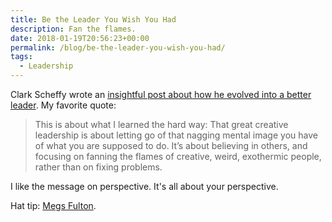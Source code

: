```yaml
---
title: Be the Leader You Wish You Had
description: Fan the flames.
date: 2018-01-19T20:56:23+00:00
permalink: /blog/be-the-leader-you-wish-you-had/
tags:
  - Leadership
---
```


Clark Scheffy wrote an [insightful post about how he evolved into a better leader](https://medium.com/ideo-stories/be-the-leader-you-wish-you-had-be5df20f915e). My favorite quote:

> This is about what I learned the hard way: That great creative leadership is about letting go of that nagging mental image you have of what you are supposed to do. It’s about believing in others, and focusing on fanning the flames of creative, weird, exothermic people, rather than on fixing problems.

I like the message on perspective. It's all about your perspective.

Hat tip: [Megs Fulton](https://twitter.com/megsfulton).
